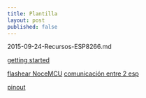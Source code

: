 ```yaml
---
title: Plantilla
layout: post
published: false
---
```

2015-09-24-Recursos-ESP8266.md

[getting started](http://randomnerdtutorials.com/getting-started-with-esp8266-wifi-transceiver-review/)

[flashear NoceMCU](http://randomnerdtutorials.com/flashing-nodemcu-firmware-on-the-esp8266-using-windows/)
[comunicación entre 2 esp](http://randomnerdtutorials.com/how-to-make-two-esp8266-talk/)

[pinout](http://www.pighixxx.com/test/2015/09/esp8266-pinout/)
